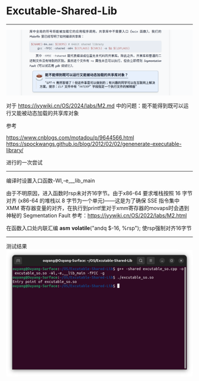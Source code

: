 # Excutable-Shared-Lib
***
![alt text](image.png)


对于
https://jyywiki.cn/OS/2024/labs/M2.md
中的问题：能不能得到既可以运行又能被动态加载的共享库对象

参考

https://www.cnblogs.com/motadou/p/9644566.html 
https://spockwangs.github.io/blog/2012/02/02/genenerate-executable-library/

进行的一次尝试
***
编译时设置入口函数-Wl,-e,__lib_main

由于不明原因，进入函数时rsp未对齐16字节。由于x86-64 要求堆栈按照 16 字节对齐 (x86-64 的堆栈以 8 字节为一个单元)——这是为了确保 SSE 指令集中 XMM 寄存器变量的对齐，在执行到printf里对于xmm寄存器的movaps时会遇到神秘的 Segmentation Fault
参考：https://jyywiki.cn/OS/2022/labs/M2.html 

在函数入口处内联汇编 __asm__ __volatile__("andq $-16, %rsp"); 使rsp强制对齐16字节
***
测试结果
![alt text](image-1.png)